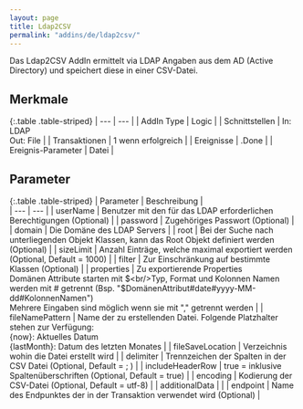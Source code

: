 ```yaml
---
layout: page
title: Ldap2CSV
permalink: "addins/de/ldap2csv/"
---
```



Das Ldap2CSV AddIn ermittelt via LDAP Angaben aus dem AD (Active Directory) und speichert diese in einer CSV-Datei.

## Merkmale

{:.table .table-striped}
| --- | --- |
| AddIn Type | Logic |
| Schnittstellen | In: LDAP<br />Out: File |
| Transaktionen | 1 wenn erfolgreich |
| Ereignisse | <Instanz>.Done |
| Ereignis-Parameter | Datei |


## Parameter

{:.table .table-striped}
| Parameter | Beschreibung |                      
| --- | --- |
| userName | Benutzer mit den für das LDAP erforderlichen Berechtigungen (Optional) |
| password | Zugehöriges Passwort (Optional) |
| domain | Die Domäne des LDAP Servers |
| root | Bei der Suche nach unterliegenden Objekt Klassen, kann das Root Objekt definiert werden (Optional) |
| sizeLimit | Anzahl Einträge, welche maximal exportiert werden (Optional, Default = 1000) |
| filter | Zur Einschränkung auf bestimmte Klassen (Optional) |
| properties | Zu exportierende Properties<br />Domänen Attribute starten mit $<br/>Typ, Format und Kolonnen Namen werden mit # getrennt (Bsp. "$DomänenAttribut#date#yyyy-MM-dd#KolonnenNamen")<br/>Mehrere Eingaben sind möglich wenn sie mit "," getrennt werden |
| fileNamePattern | Name der zu erstellenden Datei. Folgende Platzhalter stehen zur Verfügung: <br />{now}: Aktuelles Datum<br />{lastMonth}: Datum des letzten Monates |
| fileSaveLocation | Verzeichnis wohin die Datei erstellt wird |
| delimiter | Trennzeichen der Spalten in der CSV Datei (Optional, Default = ; ) |
| includeHeaderRow | true = inklusive Spaltenüberschriften (Optional, Default = true) |
| encoding | Kodierung der CSV-Datei (Optional, Default = utf-8) |
| additionalData |  |
| endpoint | Name des Endpunktes der in der Transaktion verwendet wird (Optional) |

<!-- 
## Anwendungsbeispiele 

ToDo
-->

